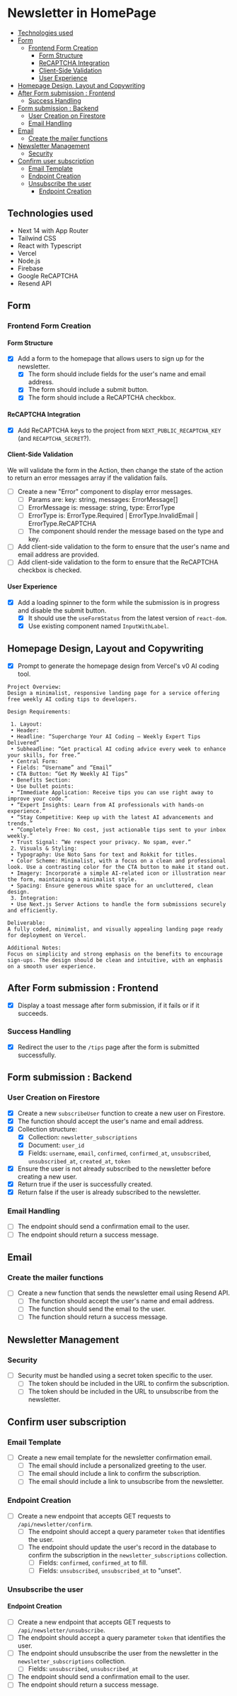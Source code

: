 # Newsletter in HomePage

- [Technologies used](#technologies-used)
- [Form](#form)
  - [Frontend Form Creation](#frontend-form-creation)
    - [Form Structure](#form-structure)
    - [ReCAPTCHA Integration](#recaptcha-integration)
    - [Client-Side Validation](#client-side-validation)
    - [User Experience](#user-experience)
- [Homepage Design, Layout and Copywriting](#homepage-design-layout-and-copywriting)
- [After Form submission : Frontend](#after-form-submission--frontend)
  - [Success Handling](#success-handling)
- [Form submission : Backend](#form-submission--backend)
  - [User Creation on Firestore](#user-creation-on-firestore)
  - [Email Handling](#email-handling)
- [Email](#email)
  - [Create the mailer functions](#create-the-mailer-functions)
- [Newsletter Management](#newsletter-management)
  - [Security](#security)
- [Confirm user subscription](#confirm-user-subscription)
  - [Email Template](#email-template)
  - [Endpoint Creation](#endpoint-creation)
  - [Unsubscribe the user](#unsubscribe-the-user)
    - [Endpoint Creation](#endpoint-creation-1)

## Technologies used

- Next 14 with App Router
- Tailwind CSS
- React with Typescript
- Vercel
- Node.js
- Firebase
- Google ReCAPTCHA
- Resend API

## Form

### Frontend Form Creation

#### Form Structure

- [x] Add a form to the homepage that allows users to sign up for the newsletter.
  - [x] The form should include fields for the user's name and email address.
  - [x] The form should include a submit button.
  - [x] The form should include a ReCAPTCHA checkbox.

#### ReCAPTCHA Integration

- [x] Add ReCAPTCHA keys to the project from `NEXT_PUBLIC_RECAPTCHA_KEY` (and `RECAPTCHA_SECRET`?).

#### Client-Side Validation

We will validate the form in the Action, then change the state of the action to return an error messages array if the validation fails.

- [ ] Create a new "Error" component to display error messages.
  - [ ] Params are: key: string, messages: ErrorMessage[]
  - [ ] ErrorMessage is: message: string, type: ErrorType
  - [ ] ErrorType is: ErrorType.Required | ErrorType.InvalidEmail | ErrorType.ReCAPTCHA
  - [ ] The component should render the message based on the type and key.
- [ ] Add client-side validation to the form to ensure that the user's name and email address are provided.
- [ ] Add client-side validation to the form to ensure that the ReCAPTCHA checkbox is checked.

#### User Experience

- [x] Add a loading spinner to the form while the submission is in progress and disable the submit button.
  - [x] It should use the `useFormStatus` from the latest version of `react-dom`.
  - [x] Use existing component named `InputWithLabel`.

## Homepage Design, Layout and Copywriting

- [x] Prompt to generate the homepage design from Vercel's v0 AI coding tool.

```text
Project Overview:
Design a minimalist, responsive landing page for a service offering free weekly AI coding tips to developers.

Design Requirements:

 1. Layout:
 • Header:
 • Headline: “Supercharge Your AI Coding – Weekly Expert Tips Delivered”
 • Subheadline: “Get practical AI coding advice every week to enhance your skills, for free.”
 • Central Form:
 • Fields: “Username” and “Email”
 • CTA Button: “Get My Weekly AI Tips”
 • Benefits Section:
 • Use bullet points:
 • “Immediate Application: Receive tips you can use right away to improve your code.”
 • “Expert Insights: Learn from AI professionals with hands-on experience.”
 • “Stay Competitive: Keep up with the latest AI advancements and trends.”
 • “Completely Free: No cost, just actionable tips sent to your inbox weekly.”
 • Trust Signal: “We respect your privacy. No spam, ever.”
 2. Visuals & Styling:
 • Typography: Use Noto Sans for text and Rokkit for titles.
 • Color Scheme: Minimalist, with a focus on a clean and professional look. Use a contrasting color for the CTA button to make it stand out.
 • Imagery: Incorporate a simple AI-related icon or illustration near the form, maintaining a minimalist style.
 • Spacing: Ensure generous white space for an uncluttered, clean design.
 3. Integration:
 • Use Next.js Server Actions to handle the form submissions securely and efficiently.

Deliverable:
A fully coded, minimalist, and visually appealing landing page ready for deployment on Vercel.

Additional Notes:
Focus on simplicity and strong emphasis on the benefits to encourage sign-ups. The design should be clean and intuitive, with an emphasis on a smooth user experience.
```

## After Form submission : Frontend

- [x] Display a toast message after form submission, if it fails or if it succeeds.

### Success Handling

- [x] Redirect the user to the `/tips` page after the form is submitted successfully.

## Form submission : Backend

### User Creation on Firestore

- [x] Create a new `subscribeUser` function to create a new user on Firestore.
- [x] The function should accept the user's name and email address.
- [x] Collection structure:
  - [x] Collection: `newsletter_subscriptions`
  - [x] Document: `user_id`
  - [x] Fields: `username`, `email`, `confirmed`,  `confirmed_at`, `unsubscribed`, `unsubscribed_at`, `created_at`, `token`
- [x] Ensure the user is not already subscribed to the newsletter before creating a new user.
- [x] Return true if the user is successfully created.
- [x] Return false if the user is already subscribed to the newsletter.

### Email Handling

- [ ] The endpoint should send a confirmation email to the user.
- [ ] The endpoint should return a success message.

## Email

### Create the mailer functions

- [ ] Create a new function that sends the newsletter email using Resend API.
  - [ ] The function should accept the user's name and email address.
  - [ ] The function should send the email to the user.
  - [ ] The function should return a success message.

## Newsletter Management

### Security

- [ ] Security must be handled using a secret token specific to the user.
  - [ ] The token should be included in the URL to confirm the subscription.
  - [ ] The token should be included in the URL to unsubscribe from the newsletter.

## Confirm user subscription

### Email Template

- [ ] Create a new email template for the newsletter confirmation email.
  - [ ] The email should include a personalized greeting to the user.
  - [ ] The email should include a link to confirm the subscription.
  - [ ] The email should include a link to unsubscribe from the newsletter.

### Endpoint Creation

- [ ] Create a new endpoint that accepts GET requests to `/api/newsletter/confirm`.
  - [ ] The endpoint should accept a query parameter `token` that identifies the user.
  - [ ] The endpoint should update the user's record in the database to confirm the subscription in the `newsletter_subscriptions` collection.
    - [ ] Fields: `confirmed`, `confirmed_at` to fill.
    - [ ] Fields: `unsubscribed`, `unsubscribed_at` to "unset".

### Unsubscribe the user

#### Endpoint Creation

- [ ] Create a new endpoint that accepts GET requests to `/api/newsletter/unsubscribe`.
- [ ] The endpoint should accept a query parameter `token` that identifies the user.
- [ ] The endpoint should unsubscribe the user from the newsletter in the `newsletter_subscriptions` collection.
  - [ ] Fields: `unsubscribed`, `unsubscribed_at`
- [ ] The endpoint should send a confirmation email to the user.
- [ ] The endpoint should return a success message.
